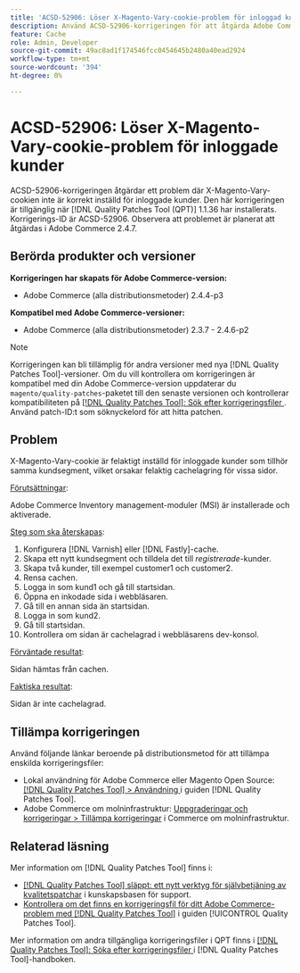 ```yaml
---
title: 'ACSD-52906: Löser X-Magento-Vary-cookie-problem för inloggad kundcache'
description: Använd ACSD-52906-korrigeringen för att åtgärda Adobe Commerce-problemet där X-Magento-Vary-cookien är felaktigt inställd för inloggade kunder.
feature: Cache
role: Admin, Developer
source-git-commit: 49ac8ad1f174546fcc0454645b2480a40ead2924
workflow-type: tm+mt
source-wordcount: '394'
ht-degree: 0%

---
```


# ACSD-52906: Löser X-Magento-Vary-cookie-problem för inloggade kunder

ACSD-52906-korrigeringen åtgärdar ett problem där X-Magento-Vary-cookien inte är korrekt inställd för inloggade kunder. Den här korrigeringen är tillgänglig när [!DNL Quality Patches Tool (QPT)] 1.1.36 har installerats. Korrigerings-ID är ACSD-52906. Observera att problemet är planerat att åtgärdas i Adobe Commerce 2.4.7.

## Berörda produkter och versioner

**Korrigeringen har skapats för Adobe Commerce-version:**

* Adobe Commerce (alla distributionsmetoder) 2.4.4-p3

**Kompatibel med Adobe Commerce-versioner:**

* Adobe Commerce (alla distributionsmetoder) 2.3.7 - 2.4.6-p2

>[!NOTE]
>
>Korrigeringen kan bli tillämplig för andra versioner med nya [!DNL Quality Patches Tool]-versioner. Om du vill kontrollera om korrigeringen är kompatibel med din Adobe Commerce-version uppdaterar du `magento/quality-patches`-paketet till den senaste versionen och kontrollerar kompatibiliteten på [[!DNL Quality Patches Tool]: Sök efter korrigeringsfiler ](https://experienceleague.adobe.com/tools/commerce-quality-patches/index.html). Använd patch-ID:t som söknyckelord för att hitta patchen.

## Problem

X-Magento-Vary-cookie är felaktigt inställd för inloggade kunder som tillhör samma kundsegment, vilket orsakar felaktig cachelagring för vissa sidor.

<u>Förutsättningar</u>:

Adobe Commerce Inventory management-moduler (MSI) är installerade och aktiverade.

<u>Steg som ska återskapas</u>:

1. Konfigurera [!DNL Varnish] eller [!DNL Fastly]-cache.
1. Skapa ett nytt kundsegment och tilldela det till *registrerade*-kunder.
1. Skapa två kunder, till exempel customer1 och customer2.
1. Rensa cachen.
1. Logga in som kund1 och gå till startsidan.
1. Öppna en inkodade sida i webbläsaren.
1. Gå till en annan sida än startsidan.
1. Logga in som kund2.
1. Gå till startsidan.
1. Kontrollera om sidan är cachelagrad i webbläsarens dev-konsol.

<u>Förväntade resultat</u>:

Sidan hämtas från cachen.

<u>Faktiska resultat</u>:

Sidan är inte cachelagrad.

## Tillämpa korrigeringen

Använd följande länkar beroende på distributionsmetod för att tillämpa enskilda korrigeringsfiler:

* Lokal användning för Adobe Commerce eller Magento Open Source: [[!DNL Quality Patches Tool] > Användning ](https://experienceleague.adobe.com/docs/commerce-operations/tools/quality-patches-tool/usage.html) i guiden [!DNL Quality Patches Tool].
* Adobe Commerce om molninfrastruktur: [Uppgraderingar och korrigeringar > Tillämpa korrigeringar](https://experienceleague.adobe.com/docs/commerce-cloud-service/user-guide/develop/upgrade/apply-patches.html) i Commerce om molninfrastruktur.

## Relaterad läsning

Mer information om [!DNL Quality Patches Tool] finns i:

* [[!DNL Quality Patches Tool] släppt: ett nytt verktyg för självbetjäning av kvalitetspatchar](https://experienceleague.adobe.com/en/docs/commerce-knowledge-base/kb/announcements/commerce-announcements/magento-quality-patches-released-new-tool-to-self-serve-quality-patches) i kunskapsbasen för support.
* [Kontrollera om det finns en korrigeringsfil för ditt Adobe Commerce-problem med  [!DNL Quality Patches Tool]](/help/tools/quality-patches-tool/patches-available-in-qpt/check-patch-for-magento-issue-with-magento-quality-patches.md) i guiden [!UICONTROL Quality Patches Tool].


Mer information om andra tillgängliga korrigeringsfiler i QPT finns i [[!DNL Quality Patches Tool]: Söka efter korrigeringsfiler ](https://experienceleague.adobe.com/tools/commerce-quality-patches/index.html) i [!DNL Quality Patches Tool]-handboken.
